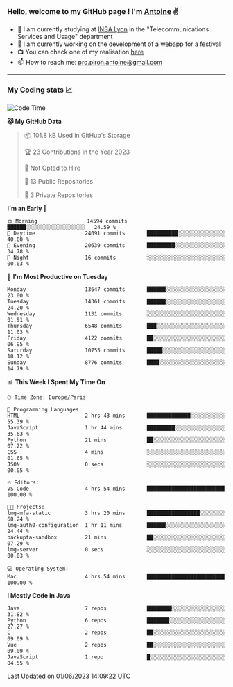 ### Hello, welcome to my GitHub page ! I'm [Antoine](https://github.com/AntoinePiron) ✌️

- 🌱 I am currently studying at [INSA Lyon](https://www.insa-lyon.fr) in the "Telecommunications Services and Usage" department
- 🔭 I am currently working on the development of a [webapp](https://github.com/24HeuresINSA/Overbookd) for a festival
- 📺 You can check one of my realisation [here](https://astustc.fr)
- 📫 How to reach me: [pro.piron.antoine@gmail.com](mailto:pro.piron.antoine@gmail.com)

---

### My Coding stats 📈
<!--START_SECTION:waka-->
![Code Time](http://img.shields.io/badge/Code%20Time-139%20hrs-blue)

**🐱 My GitHub Data** 

> 📦 101.8 kB Used in GitHub's Storage 
 > 
> 🏆 23 Contributions in the Year 2023
 > 
> 🚫 Not Opted to Hire
 > 
> 📜 13 Public Repositories 
 > 
> 🔑 3 Private Repositories 
 > 
**I'm an Early 🐤** 

```text
🌞 Morning                14594 commits       ██████░░░░░░░░░░░░░░░░░░░   24.59 % 
🌆 Daytime                24091 commits       ██████████░░░░░░░░░░░░░░░   40.60 % 
🌃 Evening                20639 commits       █████████░░░░░░░░░░░░░░░░   34.78 % 
🌙 Night                  16 commits          ░░░░░░░░░░░░░░░░░░░░░░░░░   00.03 % 
```
📅 **I'm Most Productive on Tuesday** 

```text
Monday                   13647 commits       ██████░░░░░░░░░░░░░░░░░░░   23.00 % 
Tuesday                  14361 commits       ██████░░░░░░░░░░░░░░░░░░░   24.20 % 
Wednesday                1131 commits        ░░░░░░░░░░░░░░░░░░░░░░░░░   01.91 % 
Thursday                 6548 commits        ███░░░░░░░░░░░░░░░░░░░░░░   11.03 % 
Friday                   4122 commits        ██░░░░░░░░░░░░░░░░░░░░░░░   06.95 % 
Saturday                 10755 commits       █████░░░░░░░░░░░░░░░░░░░░   18.12 % 
Sunday                   8776 commits        ████░░░░░░░░░░░░░░░░░░░░░   14.79 % 
```


📊 **This Week I Spent My Time On** 

```text
🕑︎ Time Zone: Europe/Paris

💬 Programming Languages: 
HTML                     2 hrs 43 mins       ██████████████░░░░░░░░░░░   55.39 % 
JavaScript               1 hr 44 mins        █████████░░░░░░░░░░░░░░░░   35.63 % 
Python                   21 mins             ██░░░░░░░░░░░░░░░░░░░░░░░   07.22 % 
CSS                      4 mins              ░░░░░░░░░░░░░░░░░░░░░░░░░   01.65 % 
JSON                     0 secs              ░░░░░░░░░░░░░░░░░░░░░░░░░   00.05 % 

🔥 Editors: 
VS Code                  4 hrs 54 mins       █████████████████████████   100.00 % 

🐱‍💻 Projects: 
lmg-mfa-static           3 hrs 20 mins       █████████████████░░░░░░░░   68.24 % 
lmg-auth0-configuration  1 hr 11 mins        ██████░░░░░░░░░░░░░░░░░░░   24.44 % 
backupta-sandbox         21 mins             ██░░░░░░░░░░░░░░░░░░░░░░░   07.29 % 
lmg-server               0 secs              ░░░░░░░░░░░░░░░░░░░░░░░░░   00.03 % 

💻 Operating System: 
Mac                      4 hrs 54 mins       █████████████████████████   100.00 % 
```

**I Mostly Code in Java** 

```text
Java                     7 repos             ████████░░░░░░░░░░░░░░░░░   31.82 % 
Python                   6 repos             ███████░░░░░░░░░░░░░░░░░░   27.27 % 
C                        2 repos             ██░░░░░░░░░░░░░░░░░░░░░░░   09.09 % 
Vue                      2 repos             ██░░░░░░░░░░░░░░░░░░░░░░░   09.09 % 
JavaScript               1 repo              █░░░░░░░░░░░░░░░░░░░░░░░░   04.55 % 
```




 Last Updated on 01/06/2023 14:09:22 UTC
<!--END_SECTION:waka-->
